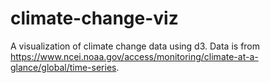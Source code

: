 # climate-change-viz
A visualization of climate change data using d3. Data is from https://www.ncei.noaa.gov/access/monitoring/climate-at-a-glance/global/time-series. 
